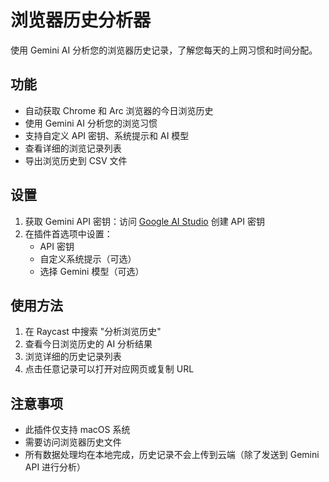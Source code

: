 # 浏览器历史分析器

使用 Gemini AI 分析您的浏览器历史记录，了解您每天的上网习惯和时间分配。

## 功能

- 自动获取 Chrome 和 Arc 浏览器的今日浏览历史
- 使用 Gemini AI 分析您的浏览习惯
- 支持自定义 API 密钥、系统提示和 AI 模型
- 查看详细的浏览记录列表
- 导出浏览历史到 CSV 文件

## 设置

1. 获取 Gemini API 密钥：访问 [Google AI Studio](https://makersuite.google.com/app/apikey) 创建 API 密钥
2. 在插件首选项中设置：
   - API 密钥
   - 自定义系统提示（可选）
   - 选择 Gemini 模型（可选）

## 使用方法

1. 在 Raycast 中搜索 "分析浏览历史"
2. 查看今日浏览历史的 AI 分析结果
3. 浏览详细的历史记录列表
4. 点击任意记录可以打开对应网页或复制 URL

## 注意事项

- 此插件仅支持 macOS 系统
- 需要访问浏览器历史文件
- 所有数据处理均在本地完成，历史记录不会上传到云端（除了发送到 Gemini API 进行分析）